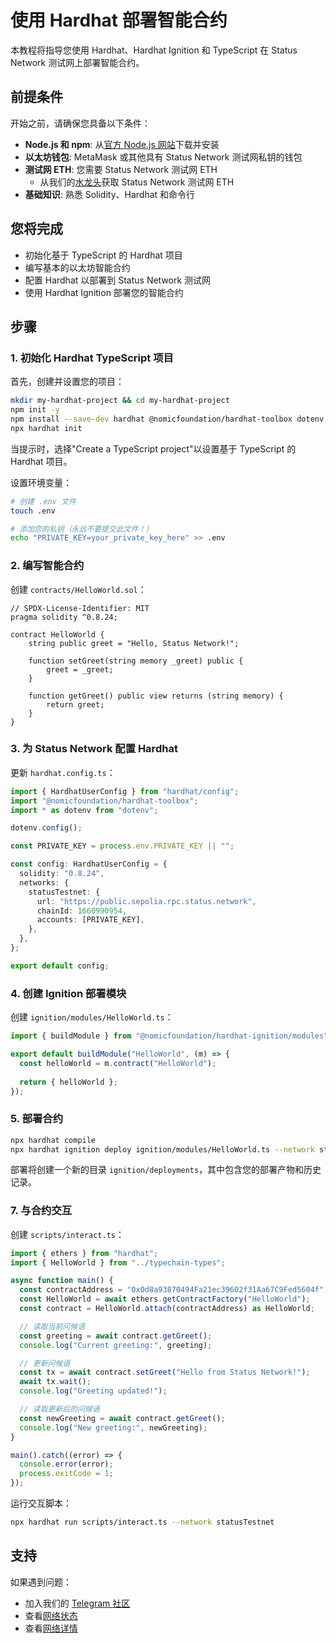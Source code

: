 # 使用 Hardhat 部署智能合约

本教程将指导您使用 Hardhat、Hardhat Ignition 和 TypeScript 在 Status Network 测试网上部署智能合约。

## 前提条件

开始之前，请确保您具备以下条件：

- **Node.js 和 npm**: 从[官方 Node.js 网站](https://nodejs.org/)下载并安装
- **以太坊钱包**: MetaMask 或其他具有 Status Network 测试网私钥的钱包
- **测试网 ETH**: 您需要 Status Network 测试网 ETH
  - 从我们的[水龙头](/tools/testnet-faucets)获取 Status Network 测试网 ETH
- **基础知识**: 熟悉 Solidity、Hardhat 和命令行

## 您将完成

- 初始化基于 TypeScript 的 Hardhat 项目
- 编写基本的以太坊智能合约
- 配置 Hardhat 以部署到 Status Network 测试网
- 使用 Hardhat Ignition 部署您的智能合约

## 步骤

### 1. 初始化 Hardhat TypeScript 项目

首先，创建并设置您的项目：

```bash
mkdir my-hardhat-project && cd my-hardhat-project
npm init -y
npm install --save-dev hardhat @nomicfoundation/hardhat-toolbox dotenv
npx hardhat init
```

当提示时，选择"Create a TypeScript project"以设置基于 TypeScript 的 Hardhat 项目。

设置环境变量：

```bash
# 创建 .env 文件
touch .env

# 添加您的私钥（永远不要提交此文件！）
echo "PRIVATE_KEY=your_private_key_here" >> .env
```

### 2. 编写智能合约

创建 `contracts/HelloWorld.sol`：

```solidity
// SPDX-License-Identifier: MIT
pragma solidity ^0.8.24;

contract HelloWorld {
    string public greet = "Hello, Status Network!";

    function setGreet(string memory _greet) public {
        greet = _greet;
    }

    function getGreet() public view returns (string memory) {
        return greet;
    }
}
```

### 3. 为 Status Network 配置 Hardhat

更新 `hardhat.config.ts`：

```typescript
import { HardhatUserConfig } from "hardhat/config";
import "@nomicfoundation/hardhat-toolbox";
import * as dotenv from "dotenv";

dotenv.config();

const PRIVATE_KEY = process.env.PRIVATE_KEY || "";

const config: HardhatUserConfig = {
  solidity: "0.8.24",
  networks: {
    statusTestnet: {
      url: "https://public.sepolia.rpc.status.network",
      chainId: 1660990954,
      accounts: [PRIVATE_KEY],
    },
  },
};

export default config;
```

### 4. 创建 Ignition 部署模块

创建 `ignition/modules/HelloWorld.ts`：

```typescript
import { buildModule } from "@nomicfoundation/hardhat-ignition/modules";

export default buildModule("HelloWorld", (m) => {
  const helloWorld = m.contract("HelloWorld");
  
  return { helloWorld };
});
```

### 5. 部署合约

```bash
npx hardhat compile
npx hardhat ignition deploy ignition/modules/HelloWorld.ts --network statusTestnet
```

部署将创建一个新的目录 `ignition/deployments`，其中包含您的部署产物和历史记录。

### 7. 与合约交互

创建 `scripts/interact.ts`：

```typescript
import { ethers } from "hardhat";
import { HelloWorld } from "../typechain-types";

async function main() {
  const contractAddress = "0x0d8a93870494Fa21ec39602f31Aa67C9Fed5604f";
  const HelloWorld = await ethers.getContractFactory("HelloWorld");
  const contract = HelloWorld.attach(contractAddress) as HelloWorld;

  // 读取当前问候语
  const greeting = await contract.getGreet();
  console.log("Current greeting:", greeting);

  // 更新问候语
  const tx = await contract.setGreet("Hello from Status Network!");
  await tx.wait();
  console.log("Greeting updated!");

  // 读取更新后的问候语
  const newGreeting = await contract.getGreet();
  console.log("New greeting:", newGreeting);
}

main().catch((error) => {
  console.error(error);
  process.exitCode = 1;
});
```

运行交互脚本：

```bash
npx hardhat run scripts/interact.ts --network statusTestnet
```

## 支持

如果遇到问题：
- 加入我们的 [Telegram 社区](https://t.me)
- 查看[网络状态](https://health.status.network)
- 查看[网络详情](/general-info/network-details)
